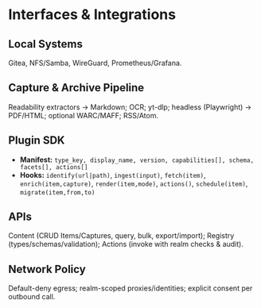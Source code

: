 # Interfaces & Integrations

## Local Systems
Gitea, NFS/Samba, WireGuard, Prometheus/Grafana.

## Capture & Archive Pipeline
Readability extractors → Markdown; OCR; yt-dlp; headless (Playwright) → PDF/HTML; optional WARC/MAFF; RSS/Atom.

## Plugin SDK
- **Manifest:** `type_key, display_name, version, capabilities[], schema, facets[], actions[]`
- **Hooks:** `identify(url|path)`, `ingest(input)`, `fetch(item)`, `enrich(item,capture)`, `render(item,mode)`, `actions()`, `schedule(item)`, `migrate(item,from,to)`

## APIs
Content (CRUD Items/Captures, query, bulk, export/import); Registry (types/schemas/validation); Actions (invoke with realm checks & audit).

## Network Policy
Default-deny egress; realm-scoped proxies/identities; explicit consent per outbound call.
